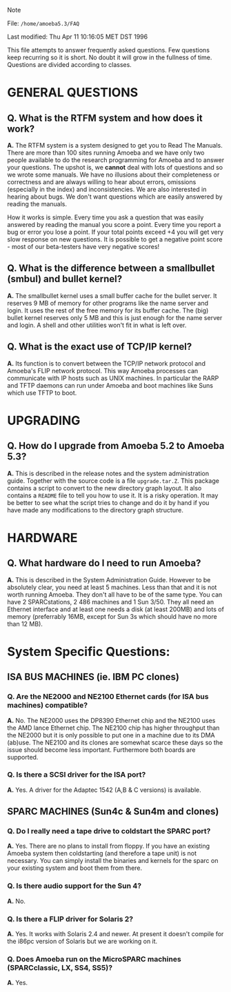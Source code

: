 > [!NOTE]
> File:		`/home/amoeba5.3/FAQ`
>
> Last modified:	Thu Apr 11 10:16:05 MET DST 1996

This file attempts to answer frequently asked questions.  Few questions
keep recurring so it is short.  No doubt it will grow in the fullness of
time.  Questions are divided according to classes.

# GENERAL QUESTIONS

## Q. What is the RTFM system and how does it work?

**A.** The RTFM system is a system designed to get you to Read The Manuals.
   There are more than 100 sites running Amoeba and we have only two
   people available to do the research programming for Amoeba and to
   answer your questions.  The upshot is, we **cannot** deal with lots of
   questions and so we wrote some manuals.  We have no illusions about
   their completeness or correctness and are always willing to hear about
   errors, omissions (especially in the index) and inconsistencies.  We are
   also interested in hearing about bugs.  We don't want questions which are
   easily answered by reading the manuals.

   How it works is simple.  Every time you ask a question that was easily
   answered by reading the manual you score a point.  Every time you
   report a bug or error you lose a point.  If your total points exceed
   +4 you will get very slow response on new questions.  It is possible to
   get a negative point score - most of our beta-testers have very negative
   scores!

## Q.  What is the difference between a smallbullet (smbul) and bullet kernel?

**A.**  The smallbullet kernel uses a small buffer cache for the bullet server.
    It reserves 9 MB of memory for other programs like the name server and
    login.  It uses the rest of the free memory for its buffer cache.
    The (big) bullet kernel reserves only 5 MB and this is just enough for
    the name server and login.  A shell and other utilities won't fit in
    what is left over.

## Q.  What is the exact use of TCP/IP kernel?

**A.**  Its function is to convert between the TCP/IP network protocol and
    Amoeba's FLIP network protocol.  This way Amoeba processes can communicate
    with IP hosts such as UNIX machines.  In particular the RARP and TFTP
    daemons can run under Amoeba and boot machines like Suns which use TFTP
    to boot.

# UPGRADING

## Q.  How do I upgrade from Amoeba 5.2 to Amoeba 5.3?

**A.**  This is described in the release notes and the system administration guide.
    Together with the source code is a file `upgrade.tar.Z`.  This package
    contains a script to convert to the new directory graph layout.  It also
    contains a `README` file to tell you how to use it.
    It is a risky operation.  It may be better to see what the script tries
    to change and do it by hand if you have made any modifications to the
    directory graph structure.

# HARDWARE

## Q.  What hardware do I need to run Amoeba?
    
**A.**  This is described in the System Administration Guide.  However to be
    absolutely clear, you need at least 5 machines.  Less than that and it
    is not worth running Amoeba.  They don't all have to be of the same type.
    You can have 2 SPARCstations, 2 486 machines and 1 Sun 3/50.  They all
    need an Ethernet interface and at least one needs a disk (at least 200MB)
    and lots of memory (preferrably 16MB, except for Sun 3s which should have
    no more than 12 MB).

# System Specific Questions:

## ISA BUS MACHINES (ie. IBM PC clones)

### Q.  Are the NE2000 and NE2100 Ethernet cards (for ISA bus machines) compatible?

**A.**  No.  The NE2000 uses the DP8390 Ethernet chip and the NE2100 uses the
    AMD lance Ethernet chip.  The NE2100 chip has higher throughput than the
    NE2000 but it is only possible to put one in a machine due to its DMA
    (ab)use.  The NE2100 and its clones are somewhat scarce these days so the
    issue should become less important.  Furthermore both boards are supported.

### Q.  Is there a SCSI driver for the ISA port?

**A.**  Yes.  A driver for the Adaptec 1542 (A,B & C versions) is available.

## SPARC MACHINES (Sun4c & Sun4m and clones)

### Q.  Do I really need a tape drive to coldstart the SPARC port?

**A.**  Yes.  There are no plans to install from floppy.  If you have an existing
    Amoeba system then coldstarting (and therefore a tape unit) is not
    necessary.  You can simply install the binaries and kernels for the sparc
    on your existing system and boot them from there.

### Q.  Is there audio support for the Sun 4?

**A.**  No.

### Q.  Is there a FLIP driver for Solaris 2?

**A.**  Yes.  It works with Solaris 2.4 and newer.  At present it doesn't
    compile for the i86pc version of Solaris but we are working on it.

### Q.  Does Amoeba run on the MicroSPARC machines (SPARCclassic, LX, SS4, SS5)?

**A.**  Yes.
